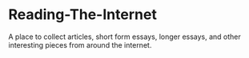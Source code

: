 # Reading-The-Internet
A place to collect articles, short form essays, longer essays, and other interesting pieces from around the internet.
